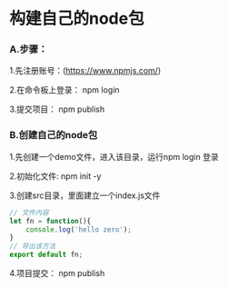 # 构建自己的node包

### A.步骤：

1.先注册账号：(https://www.npmjs.com/)

2.在命令板上登录： npm login

3.提交项目： npm publish

### B.创建自己的node包

1.先创建一个demo文件，进入该目录，运行npm login 登录

2.初始化文件: npm init -y

3.创建src目录，里面建立一个index.js文件

```js
// 文件内容
let fn = function(){
    console.log('hello zero');
}
// 导出该方法
export default fn;
```

4.项目提交： npm publish

